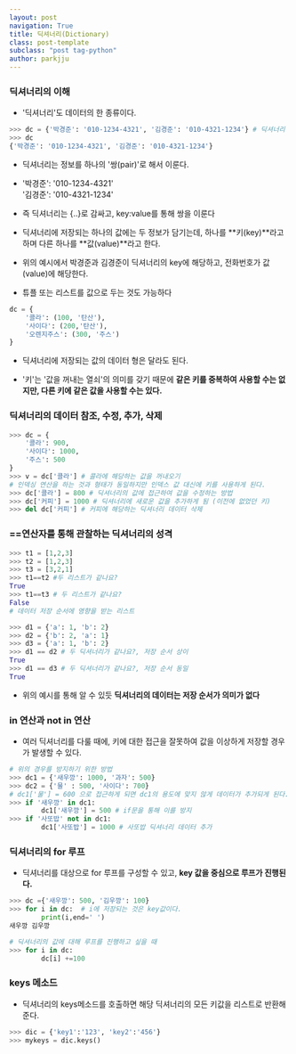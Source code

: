 ```yaml
---
layout: post
navigation: True
title: 딕셔너리(Dictionary)
class: post-template
subclass: "post tag-python"
author: parkjju
---
```


### 딕셔너리의 이해

- '딕셔너리'도 데이터의 한 종류이다.

```python
>>> dc = {'박경준': '010-1234-4321', '김경준': '010-4321-1234'} # 딕셔너리
>>> dc
{'박경준': '010-1234-4321', '김경준': '010-4321-1234'}
```

- 딕셔너리는 정보를 하나의 '쌍(pair)'로 해서 이룬다.

- '박경준': '010-1234-4321'</br>'김경준': '010-4321-1234'

- 즉 딕셔너리는 {..}로 감싸고, key:value를 통해 쌍을 이룬다

- 딕셔너리에 저장되는 하나의 값에는 두 정보가 담기는데, 하나를 **키(key)**라고 하며 다른 하나를 **값(value)**라고 한다.

- 위의 예시에서 박경준과 김경준이 딕셔너리의 key에 해당하고, 전화번호가 값(value)에 해당한다.

- 튜플 또는 리스트를 값으로 두는 것도 가능하다

```python
dc = {
    '콜라': (100, '탄산'),
    '사이다': (200,'탄산'),
    '오렌지주스': (300, '주스')
}
```

- 딕셔너리에 저장되는 값의 데이터 형은 달라도 된다.

- '키'는 '값을 꺼내는 열쇠'의 의미를 갖기 때문에 **같은 키를 중복하여 사용할 수는 없지만, 다른 키에 같은 값을 사용할 수는 있다.**

### 딕셔너리의 데이터 참조, 수정, 추가, 삭제

```python
>>> dc = {
    '콜라': 900,
    '사이다': 1000,
    '주스': 500
}
>>> v = dc['콜라'] # 콜라에 해당하는 값을 꺼내오기
# 인덱싱 연산을 하는 것과 형태가 동일하지만 인덱스 값 대신에 키를 사용하게 된다.
>>> dc['콜라'] = 800 # 딕셔너리의 값에 접근하여 값을 수정하는 방법
>>> dc['커피'] = 1000 # 딕셔너리에 새로운 값을 추가하게 됨 (이전에 없었던 키)
>>> del dc['커피'] # 커피에 해당하는 딕셔너리 데이터 삭제
```

### ==연산자를 통해 관찰하는 딕셔너리의 성격

```python
>>> t1 = [1,2,3]
>>> t2 = [1,2,3]
>>> t3 = [3,2,1]
>>> t1==t2 #두 리스트가 같나요?
True
>>> t1==t3 # 두 리스트가 같나요?
False
# 데이터 저장 순서에 영향을 받는 리스트
```

```python
>>> d1 = {'a': 1, 'b': 2}
>>> d2 = {'b': 2, 'a': 1}
>>> d3 = {'a': 1, 'b': 2}
>>> d1 == d2 # 두 딕셔너리가 같나요?, 저장 순서 상이
True
>>> d1 == d3 # 두 딕셔너리가 같나요?, 저장 순서 동일
True
```

- 위의 예시를 통해 알 수 있듯 **딕셔너리의 데이터는 저장 순서가 의미가 없다**

### in 연산과 not in 연산

- 여러 딕셔너리를 다룰 때에, 키에 대한 접근을 잘못하여 값을 이상하게 저장할 경우가 발생할 수 있다.

```python
# 위의 경우를 방지하기 위한 방법
>>> dc1 = {'새우깡': 1000, '과자': 500}
>>> dc2 = {'물' : 500, '사이다': 700}
# dc1['물'] = 600 으로 접근하게 되면 dc1의 용도에 맞지 않게 데이터가 추가되게 된다.
>>> if '새우깡' in dc1:
        dc1['새우깡'] = 500 # if문을 통해 이를 방지
>>> if '사또밥' not in dc1:
        dc1['사또밥'] = 1000 # 사또밥 딕셔너리 데이터 추가

```

### 딕셔너리의 for 루프

- 딕셔너리를 대상으로 for 루프를 구성할 수 있고, **key 값을 중심으로 루프가 진행된다.**

```python
>>> dc ={'새우깡': 500, '김우깡': 100}
>>> for i in dc:  # i에 저장되는 것은 key값이다.
        print(i,end=' ')
새우깡 김우깡
```

```python
# 딕셔너리의 값에 대해 루프를 진행하고 싶을 때
>>> for i in dc:
        dc[i] +=100
```

### keys 메소드

- 딕셔너리의 keys메소드를 호출하면 해당 딕셔너리의 모든 키값을 리스트로 반환해준다.

```python
>>> dic = {'key1':'123', 'key2':'456'}
>>> mykeys = dic.keys()
```
